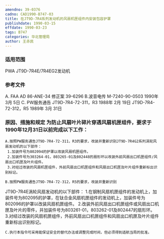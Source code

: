 ```yaml
---
amendno: 39-0376
cadno: CAD1990-B747-03
title: 在JT9D-7R4系列发动机的风扇机匣组件内安装包容护罩
publishdate: 1990-03-15
effdate: 1990-03-23
tags: B747
categories: 华北管理局
author: 王赤民
---
```


### 适用范围 
PWA JT9D-7R4E/7R4EG2发动机

<!--more-->
### 参考文件
A. FAA AD 86-ANE-34 修正案 39-6296
    B.波音电传 M-7240-90-0503  1990年 3月 5日
    C. PW服务通告 JT9D-7R4-72-311，R3  1988年 2月 19日    JT9D-7R4-72-312，R5  1989年 3月 31日

### 原因、措施和规定     为防止风扇叶片碎片穿透风扇机匣组件，要求于1990年12月31日以前完成以下工作：
    A.按照PW服务通告JT9D-7R4-72-311，R3的要求，改装并重新识别JT9D-7R4G2系列涡轮风扇发动机的以下部件： 
     1.加装件号为802094的护罩以改装风扇机匣组件。 
     2.加装件号为303264-01，803265-01及802448的扇形环以改装外前风扇出口机匣组件/风扇出口机匣及叶片组件。 
     3.对经过改装的风扇机匣组件，外前风扇出口机匣组件和风扇出口机匣及叶片组件重新标出识别标记。

    B.按照PW服务通告JT9D-7R4-72-312，R5的要求，改装并重新识别
  
JT9D-7R4E涡轮风扇发动机的以下部件：
     1.在钢制风扇机匣组件的发动机上，加装件号为802095的护罩，在钛合金风扇机匣组件的发动机上，加装件号为802096的护罩以改装风扇机匣组件。 
     2.改装外前风扇出口机匣组件或风扇出口机匣及叶片的零件，并加装件号为803261-01，803262-01及802447的扇形环。 
     3.对经过改装的风扇机匣组件，外前风扇出口机匣组件和风扇出口机匣及叶片组件重新标出识别标记。

    C.执行本指令可采用能保证安全的替代办法或调整完成时间，但必须得到适航当局的批准。
